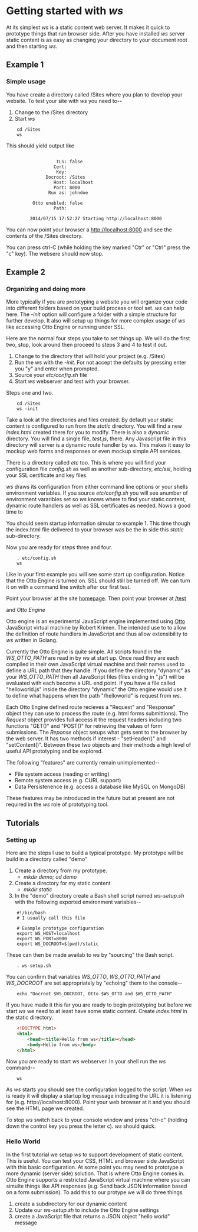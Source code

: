 
#  Getting started with _ws_ 

At its simplest _ws_ is a static content web server.  It makes it quick to prototype things
that run browser side.  After you have installed _ws_ server static content is as easy as changing
your directory to your document root and then starting _ws_. 

## Example 1

### Simple usage

You have create a directory called /Sites where you plan to develop your website.  To test
your site with _ws_ you need to--

1. Change to the /Sites directory
2. Start _ws_



```shell
    cd /Sites
    ws
```

This should yield output like

```shell

                   TLS: false
                  Cert: 
                   Key: 
               Docroot: /Sites
                  Host: localhost
                  Port: 8000
                Run as: johndoe

          Otto enabled: false
                  Path: 

         2014/07/15 17:52:27 Starting http://localhost:8000
```

You can now point your browser a [http://localhost:8000](http://localhost:8000) and see the contents
of the /Sites directory.

You can press ctrl-C (while holding the key marked "Ctr" or "Ctrl" press the "c" key).  The websere should now stop.


## Example 2

### Organizing and doing more

More typically if you are prototyping a website you will organize your code into different folders
based on your build process or tool set.  _ws_ can help here.  The *-init* option will configure
a folder with a simple structure for further develop.  It also will setup up things for more complex
usage of _ws_ like accessing Otto Engine or running under SSL.

Here are the normal four steps you take to set things up. We will do the first two, stop, look around
then proceed to steps 3 and 4 to test it out.

1. Change to the directory that will hold your project (e.g. /Sites)
2. Run the _ws_ with the *-init*. For not accept the defaults by pressing enter you "y" and enter when prompted.
3. Source your _etc/config.sh_ file
4. Start _ws_ webserver and test with your browser.

Steps one and two.

```shell
    cd /Sites
    ws -init
```

Take a look at the directories and files created. By default your static content is configured to run
from the _static_ directory. You will find a new _index.html_ created there for you to modify. There
is also a _dynamic_ directory.  You will find a single file, _test.js_, there. Any Javascript file
in this directory will server is a dynamic route handler by _ws_.  This makes it easy to mockup 
web forms and responses or even mockup simple API services.

There is a directory called _etc_ too.  This is where you will find your configuration file
_config.sh_ as well as another sub-directory, _etc/ssl_, holding your SSL certificate and key files.

_ws_ draws its configuration from either command line options or your shells environment variables.
If you source _etc/config.sh_ you will see anumber of environment vararibles set so _ws_ knows
where to find your static content, dynamic route handlers as well as SSL certificates as needed.
Nows a good time to 

You should seem startup information simular to example 1. This time though the index.html file
delivered to your browser was be the in side this *static* sub-directory.

Now you are ready for steps three and four.

```shell
    . etc/config.sh
    ws
```

Like in your first example you will see some start up configuration. Notice that the Otto Engine
is turned on.  SSL should still be turned off. We can turn it on with a command line switch after
our first test.

Point your browser at the site [homepage](http://localhost:8000). Then point your browser at [/test](http://localhost:8000)

and _Otto Engine_

Otto engine is an experimental JavaScript engine implemented using [Otto](https://github.com/robertkrimen/otto) JavaScript virtual machine by Robert Krimen. The intended use to to allow the definition of route handlers in JavaScript and thus allow extensibility to _ws_ written in Golang.

Currently the Otto Engine is quite simple. All scripts found in the *WS_OTTO_PATH* are read in by _ws_ at start up. Once read they are each compiled in their own JavaScript virtual machine and their names used to define a URL path that they handle. If you define the directory "dynamic" as your *WS_OTTO_PATH* then all JavaScript files (files ending in ".js") will be evaluated with each become a URL end point.  If you have a file called "helloworld.js" inside the directory "dynamic" the Otto engine would use it to define what happens when the path "/helloworld" is request from _ws_.

Each Otto Engine defined route recieves a "Request" and "Response" object they can use to process the route (e.g. html forms submittions). The *Request* object provides full access it the request headers including two functions "GET()" and "POST()" for retrieving the values of form submissions. The *Reponse* object setups what gets sent to the browser by the web server. It has two methods if interest - "setHeader()" and "setContent()". Between these two objects and their methods a high level of useful API prototyping and be explored.

The following "features" are currently remain unimplemented--

+ File system access (reading or writing)
+ Remote system access (e.g. CURL support)
+ Data Persistenence (e.g. access a database like MySQL on MongoDB)

These features may be introduced in the future but at present are not
required in the _ws_ role of prototyping tool.


## Tutorials

### Setting up

Here are the steps I use to build a typical
prototype. My prototype will be build in a directory called "demo"

1. Create a directory from my prototype.
    - *mkdir demo; cd demo*
2. Create a directory for my static content
    - *mkdir static*
3. In the "demo" directory create a Bash shell script named *ws-setup.sh* with the following exported environment variables--

```shell
    #!/bin/bash
    # I usually call this file

    # Example prototype configuration
    export WS_HOST=localhost
    export WS_PORT=8000
    export WS_DOCROOT=$(pwd)/static
```

These can then be made availab to _ws_ by "sourcing" the Bash script.

```shell
    . ws-setup.sh
```

You can confirm that variables *WS_OTTO*, *WS_OTTO_PATH* and *WS_DOCROOT* are set appropriately by "echoing" them to the console--

```shell
    echo "Docroot $WS_DOCROOT, Otto $WS_OTTO and $WS_OTTO_PATH"
```

If you have made it this far you are ready to begin prototyping but before we start _ws_ we need to at least have some static content. Create *index.html* in the static directory.

```HTML
    <!DOCTYPE html>
    <html>
        <head><title>Hello from ws</title></head>
        <body>Hello from ws</body>
    </html>
```

Now you are ready to start _ws_ webserver.  In your shell run the *ws* command--

```shell
    ws
```

As _ws_ starts you should see the configuration logged to the script. When _ws_ is ready it will display a startup log message indicating the URL it is listening for (e.g. http://localhost:8000). Point your web browser at it and you should see the HTML page we created.

To stop _ws_ switch back to your console window and press "ctr-c" (holding down the control key you press the letter c). _ws_ should quick.

### Hello World

In the first tutorial we setup _ws_ to support development of static content.  This is useful. You can test your CSS, HTML and browser side JavaScript with this basic configuration.  At some point you may need to prototype a more dynamic (server side) solution. That is where Otto Engine comes in. Otto Engine supports a restricted JavaScript virtual machine where you can simulte things like API responses (e.g. Send back JSON information based on a form submission).  To add this to our protype we will do three things

1. create a subdirectory for our dynamic content
2. Update our *ws-setup.sh* to include the Otto Engine settings
3. create a JavaScript file that returns a JSON object "hello world" message




